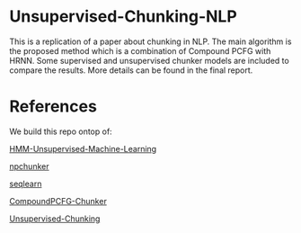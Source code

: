 # Unsupervised-Chunking-NLP
This is a replication of a paper about chunking in NLP. The main algorithm is the proposed method which is a combination of Compound PCFG with HRNN. Some supervised and unsupervised chunker models are included to compare the results. More details can be found in the final report.

# References
We build this repo ontop of:

[HMM-Unsupervised-Machine-Learning](https://github.com/lazyprogrammer/machine_learning_examples/blob/master/hmm_class/hmmd_scaled.py)

[npchunker](https://www.nltk.org/book_1ed/ch07.html)

[seqlearn](https://github.com/larsmans/seqlearn/tree/master/seqlearn)

[CompoundPCFG-Chunker](https://github.com/Anup-Deshmukh/CompoundPCFG-Chunker)

[Unsupervised-Chunking](https://github.com/Anup-Deshmukh/Unsupervised-Chunking)
